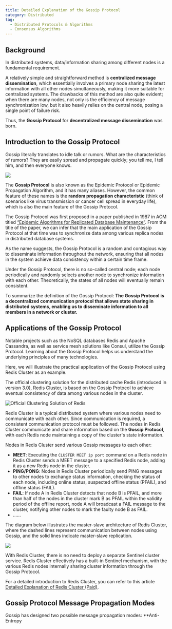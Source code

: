 ```yaml
---
title: Detailed Explanation of the Gossip Protocol
category: Distributed
tag:
  - Distributed Protocols & Algorithms
  - Consensus Algorithms
---
```


## Background

In distributed systems, data/information sharing among different nodes is a fundamental requirement.

A relatively simple and straightforward method is **centralized message dissemination**, which essentially involves a primary node sharing the latest information with all other nodes simultaneously, making it more suitable for centralized systems. The drawbacks of this method are also quite evident; when there are many nodes, not only is the efficiency of message synchronization low, but it also heavily relies on the central node, posing a single point of failure risk.

Thus, the **Gossip Protocol** for **decentralized message dissemination** was born.

## Introduction to the Gossip Protocol

Gossip literally translates to idle talk or rumors. What are the characteristics of rumors? They are easily spread and propagate quickly; you tell me, I tell him, and then everyone knows.

![](./images/gossip/gossip.png)

The **Gossip Protocol** is also known as the Epidemic Protocol or Epidemic Propagation Algorithm, and it has many aliases. However, the common feature of these names is the **random propagation characteristic** (think of scenarios like virus transmission or cancer cell spread in everyday life), which is also the main feature of the Gossip Protocol.

The Gossip Protocol was first proposed in a paper published in 1987 in ACM titled [“Epidemic Algorithms for Replicated Database Maintenance”](https://dl.acm.org/doi/10.1145/41840.41841). From the title of the paper, we can infer that the main application of the Gossip Protocol at that time was to synchronize data among various replica nodes in distributed database systems.

As the name suggests, the Gossip Protocol is a random and contagious way to disseminate information throughout the network, ensuring that all nodes in the system achieve data consistency within a certain time frame.

Under the Gossip Protocol, there is no so-called central node; each node periodically and randomly selects another node to synchronize information with each other. Theoretically, the states of all nodes will eventually remain consistent.

To summarize the definition of the Gossip Protocol: **The Gossip Protocol is a decentralized communication protocol that allows state sharing in distributed systems, enabling us to disseminate information to all members in a network or cluster.**

## Applications of the Gossip Protocol

Notable projects such as the NoSQL databases Redis and Apache Cassandra, as well as service mesh solutions like Consul, utilize the Gossip Protocol. Learning about the Gossip Protocol helps us understand the underlying principles of many technologies.

Here, we will illustrate the practical application of the Gossip Protocol using Redis Cluster as an example.

The official clustering solution for the distributed cache Redis (introduced in version 3.0), Redis Cluster, is based on the Gossip Protocol to achieve eventual consistency of data among various nodes in the cluster.

![Official Clustering Solution of Redis](https://oss.javaguide.cn/github/javaguide/distributed-system/protocol/up-fcacc1eefca6e51354a5f1fc9f2919f51ec.png)

Redis Cluster is a typical distributed system where various nodes need to communicate with each other. Since communication is required, a consistent communication protocol must be followed. The nodes in Redis Cluster communicate and share information based on the **Gossip Protocol**, with each Redis node maintaining a copy of the cluster's state information.

Nodes in Redis Cluster send various Gossip messages to each other:

- **MEET**: Executing the `CLUSTER MEET ip port` command on a Redis node in Redis Cluster sends a MEET message to a specified Redis node, adding it as a new Redis node in the cluster.
- **PING/PONG**: Nodes in Redis Cluster periodically send PING messages to other nodes to exchange status information, checking the status of each node, including online status, suspected offline status (PFAIL), and offline status (FAIL).
- **FAIL**: If node A in Redis Cluster detects that node B is PFAIL, and more than half of the nodes in the cluster mark B as PFAIL within the validity period of the offline report, node A will broadcast a FAIL message to the cluster, notifying other nodes to mark the faulty node B as FAIL.
- ……

The diagram below illustrates the master-slave architecture of Redis Cluster, where the dashed lines represent communication between nodes using Gossip, and the solid lines indicate master-slave replication.

![](./images/gossip/redis-cluster-gossip.png)

With Redis Cluster, there is no need to deploy a separate Sentinel cluster service. Redis Cluster effectively has a built-in Sentinel mechanism, with the various Redis nodes internally sharing cluster information through the Gossip Protocol.

For a detailed introduction to Redis Cluster, you can refer to this article [Detailed Explanation of Redis Cluster (Paid)](https://javaguide.cn/database/redis/redis-cluster.html).

## Gossip Protocol Message Propagation Modes

Gossip has designed two possible message propagation modes: \*\*Anti-Entropy

